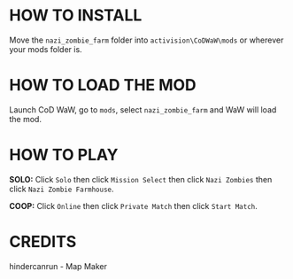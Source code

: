 # HOW TO INSTALL

Move the `nazi_zombie_farm` folder into `activision\CoDWaW\mods` or wherever your mods folder is.

# HOW TO LOAD THE MOD

Launch CoD WaW, go to `mods`, select `nazi_zombie_farm` and WaW will load the mod.

# HOW TO PLAY

**SOLO:**
Click `Solo` then click `Mission Select` then click `Nazi Zombies` then click `Nazi Zombie Farmhouse`.

**COOP:**
Click `Online` then click `Private Match` then click `Start Match`.

# CREDITS

hindercanrun - Map Maker
